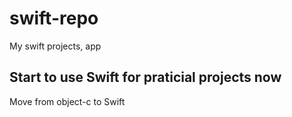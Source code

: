 # swift-repo
My swift projects, app

## Start to use Swift for praticial projects now

Move from object-c to Swift

